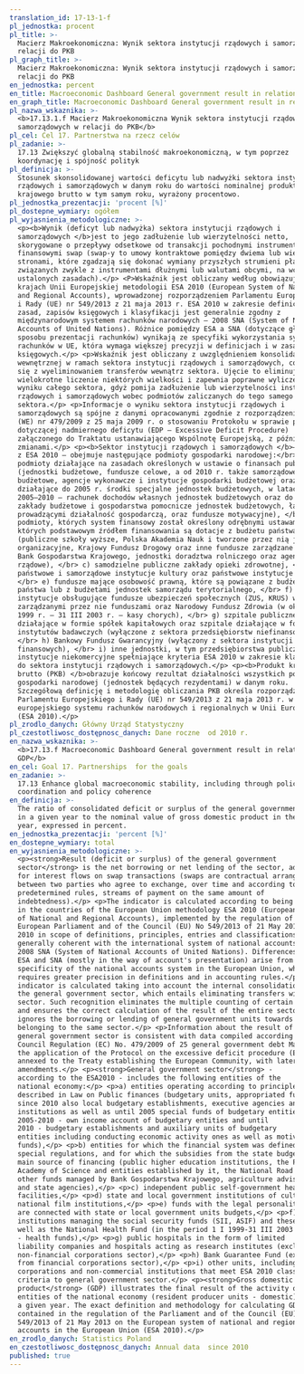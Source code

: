 ```yaml
---
translation_id: 17-13-1-f
pl_jednostka: procent
pl_title: >-
  Macierz Makroekonomiczna: Wynik sektora instytucji rządowych i samorządowych w
  relacji do PKB
pl_graph_title: >-
  Macierz Makroekonomiczna: Wynik sektora instytucji rządowych i samorządowych w
  relacji do PKB
en_jednostka: percent
en_title: Macroeconomic Dashboard General government result in relation to GDP
en_graph_title: Macroeconomic Dashboard General government result in relation to GDP
pl_nazwa_wskaznika: >-
  <b>17.13.1.f Macierz Makroekonomiczna Wynik sektora instytucji rządowych i
  samorządowych w relacji do PKB</b>
pl_cel: Cel 17. Partnerstwa na rzecz celów
pl_zadanie: >-
  17.13 Zwiększyć globalną stabilność makroekonomiczną, w tym poprzez
  koordynację i spójność polityk
pl_definicja: >-
  Stosunek skonsolidowanej wartości deficytu lub nadwyżki sektora instytucji
  rządowych i samorządowych w danym roku do wartości nominalnej produktu
  krajowego brutto w tym samym roku, wyrażony procentowo.
pl_jednostka_prezentacji: 'procent [%]'
pl_dostepne_wymiary: ogółem
pl_wyjasnienia_metodologiczne: >-
  <p><b>Wynik (deficyt lub nadwyżka) sektora instytucji rządowych i
  samorządowych </b>jest to jego zadłużenie lub wierzytelności netto,
  skorygowane o przepływy odsetkowe od transakcji pochodnymi instrumentami
  finansowymi swap (swap-y to umowy kontraktowe pomiędzy dwiema lub więcej
  stronami, które zgadzają się dokonać wymiany przyszłych strumieni płatności,
  związanych zwykle z instrumentami dłużnymi lub walutami obcymi, na wcześniej
  ustalonych zasadach).</p> <P>Wskaźnik jest obliczany według obowiązującej w
  krajach Unii Europejskiej metodologii ESA 2010 (European System of National
  and Regional Accounts), wprowadzonej rozporządzeniem Parlamentu Europejskiego
  i Rady (UE) nr 549/2013 z 21 maja 2013 r. ESA 2010 w zakresie definicji,
  zasad, zapisów księgowych i klasyfikacji jest generalnie zgodny z
  międzynarodowym systemem rachunków narodowych – 2008 SNA (System of National
  Accounts of United Nations). Różnice pomiędzy ESA a SNA (dotyczące głównie
  sposobu prezentacji rachunków) wynikają ze specyfiki wykorzystania systemu
  rachunków w UE, która wymaga większej precyzji w definicjach i w zasadach
  księgowych.</p> <p>Wskaźnik jest obliczany z uwzględnieniem konsolidacji
  wewnętrznej w ramach sektora instytucji rządowych i samorządowych, co wiąże
  się z wyeliminowaniem transferów wewnątrz sektora. Ujęcie to eliminuje
  wielokrotne liczenie niektórych wielkości i zapewnia poprawne wyliczenie
  wyniku całego sektora, gdyż pomija zadłużenie lub wierzytelności instytucji
  rządowych i samorządowych wobec podmiotów zaliczanych do tego samego
  sektora.</p> <p>Informacje o wyniku sektora instytucji rządowych i
  samorządowych są spójne z danymi opracowanymi zgodnie z rozporządzeniem Rady
  (WE) nr 479/2009 z 25 maja 2009 r. o stosowaniu Protokołu w sprawie procedury
  dotyczącej nadmiernego deficytu (EDP – Excessive Deficit Procedure)
  załączonego do Traktatu ustanawiającego Wspólnotę Europejską, z późniejszymi
  zmianami.</p> <p><b>Sektor instytucji rządowych i samorządowych </b>– zgodnie
  z ESA 2010 – obejmuje następujące podmioty gospodarki narodowej:</br> a)
  podmioty działające na zasadach określonych w ustawie o finansach publicznych
  (jednostki budżetowe, fundusze celowe, a od 2010 r. także samorządowe zakłady
  budżetowe, agencje wykonawcze i instytucje gospodarki budżetowej oraz
  działające do 2005 r. środki specjalne jednostek budżetowych, w latach
  2005–2010 – rachunek dochodów własnych jednostek budżetowych oraz do 2010 r. –
  zakłady budżetowe i gospodarstwa pomocnicze jednostek budżetowych, łącznie z
  prowadzącymi działalność gospodarczą, oraz fundusze motywacyjne), </br> b)
  podmioty, których system finansowy został określony odrębnymi ustawami, a
  których podstawowym źródłem finansowania są dotacje z budżetu państwa
  (publiczne szkoły wyższe, Polska Akademia Nauk i tworzone przez nią jednostki
  organizacyjne, Krajowy Fundusz Drogowy oraz inne fundusze zarządzane przez
  Bank Gospodarstwa Krajowego, jednostki doradztwa rolniczego oraz agencje
  rządowe), </br> c) samodzielne publiczne zakłady opieki zdrowotnej, </br> d)
  państwowe i samorządowe instytucje kultury oraz państwowe instytucje filmowe,
  </br> e) fundusze mające osobowość prawną, które są powiązane z budżetem
  państwa lub z budżetami jednostek samorządu terytorialnego, </br> f)
  instytucje obsługujące fundusze ubezpieczeń społecznych (ZUS, KRUS) wraz z
  zarządzanymi przez nie funduszami oraz Narodowy Fundusz Zdrowia (w okresie 1 I
  1999 r. – 31 III 2003 r. – kasy chorych), </br> g) szpitale publiczne
  działające w formie spółek kapitałowych oraz szpitale działające w formie
  instytutów badawczych (wyłączone z sektora przedsiębiorstw niefinansowych),
  </br> h) Bankowy Fundusz Gwarancyjny (wyłączony z sektora instytucji
  finansowych), </br> i) inne jednostki, w tym przedsiębiorstwa publiczne oraz
  instytucje niekomercyjne spełniające kryteria ESA 2010 w zakresie klasyfikacji
  do sektora instytucji rządowych i samorządowych.</p> <p><b>Produkt krajowy
  brutto (PKB) </b>obrazuje końcowy rezultat działalności wszystkich podmiotów
  gospodarki narodowej (jednostek będących rezydentami) w danym roku.
  Szczegółową definicję i metodologię obliczania PKB określa rozporządzenie
  Parlamentu Europejskiego i Rady (UE) nr 549/2013 z 21 maja 2013 r. w sprawie
  europejskiego systemu rachunków narodowych i regionalnych w Unii Europejskiej
  (ESA 2010).</p>
pl_zrodlo_danych: Główny Urząd Statystyczny
pl_czestotliwosc_dostępnosc_danych: Dane roczne  od 2010 r.
en_nazwa_wskaznika: >-
  <b>17.13.f Macroeconomic Dashboard General government result in relation to
  GDP</b>
en_cel: Goal 17. Partnerships  for the goals
en_zadanie: >-
  17.13 Enhance global macroeconomic stability, including through policy
  coordination and policy coherence
en_definicja: >-
  The ratio of consolidated deficit or surplus of the general government sector
  in a given year to the nominal value of gross domestic product in the same
  year, expressed in percent.
en_jednostka_prezentacji: 'percent [%]'
en_dostepne_wymiary: total
en_wyjasnienia_metodologiczne: >-
  <p><strong>Result (deficit or surplus) of the general government
  sector</strong> is the net borrowing or net lending of the sector, adjusted
  for interest flows on swap transactions (swaps are contractual arrangements
  between two parties who agree to exchange, over time and according to
  predetermined rules, streams of payment on the same amount of
  indebtedness).</p> <p>The indicator is calculated according to being in force
  in the countries of the European Union methodology ESA 2010 (European System
  of National and Regional Accounts), implemented by the regulation of the
  European Parliament and of the Council (EU) No 549/2013 of 21 May 2013. ESA
  2010 in scope of definitions, principles, entries and classifications is
  generally coherent with the international system of national accounts -
  2008 SNA (System of National Accounts of United Nations). Differences between
  ESA and SNA (mostly in the way of account's presentation) arise from the
  specificity of the national accounts system in the European Union, which
  requires greater precision in definitions and in accounting rules.</p> <p>The
  indicator is calculated taking into account the internal consolidation within
  the general government sector, which entails eliminating transfers within the
  sector. Such recognition eliminates the multiple counting of certain amounts
  and ensures the correct calculation of the result of the entire sector, as it
  ignores the borrowing or lending of general government units towards entities
  belonging to the same sector.</p> <p>Information about the result of the
  general government sector is consistent with data compiled according to
  Council Regulation (EC) No. 479/2009 of 25 general government debt May 2009 on
  the application of the Protocol on the excessive deficit procedure (EDP)
  annexed to the Treaty establishing the European Community, with later
  amendments.</p> <p><strong>General government sector</strong> -
  according to the ESA2010 - includes the following entities of the
  national economy:</p> <p>a) entities operating according to principles
  described in Law on Public finances (budgetary units, appropriated funds and
  since 2010 also local budgetary establishments, executive agencies and budget
  institutions as well as until 2005 special funds of budgetary entities, in
  2005-2010 - own income account of budgetary entities and until
  2010 - budgetary establishments and auxiliary units of budgetary
  entities including conducting economic activity ones as well as motivation
  funds),</p> <p>b) entities for which the financial system was defined in
  special regulations, and for which the subsidies from the state budget are the
  main source of financing (public higher education institutions, the Polish
  Academy of Science and entities established by it, the National Road Fund and
  other funds managed by Bank Gospodarstwa Krajowego, agriculture advisory units
  and state agencies),</p> <p>c) independent public self-government health care
  facilities,</p> <p>d) state and local government institutions of culture and
  national film institutions,</p> <p>e) funds with the legal personality which
  are connected with state or local government units budgets,</p> <p>f)
  institutions managing the social security funds (SII, ASIF) and these funds as
  well as the National Health Fund (in the period 1 I 1999-31 III 2003
  - health funds),</p> <p>g) public hospitals in the form of limited
  liability companies and hospitals acting as research institutes (excluded from
  non-financial corporations sector),</p> <p>h) Bank Guarantee Fund (excluded
  from financial corporations sector),</p> <p>i) other units, including public
  corporations and non-commercial institutions that meet ESA 2010 classification
  criteria to general government sector.</p> <p><strong>Gross domestic
  product</strong> (GDP) illustrates the final result of the activity of all
  entities of the national economy (resident producer units - domestic) in
  a given year. The exact definition and methodology for calculating GDP is
  contained in the regulation of the Parliament and of the Council (EU) No
  549/2013 of 21 May 2013 on the European system of national and regional
  accounts in the European Union (ESA 2010).</p>
en_zrodlo_danych: Statistics Poland
en_czestotliwosc_dostępnosc_danych: Annual data  since 2010
published: true
---
```

